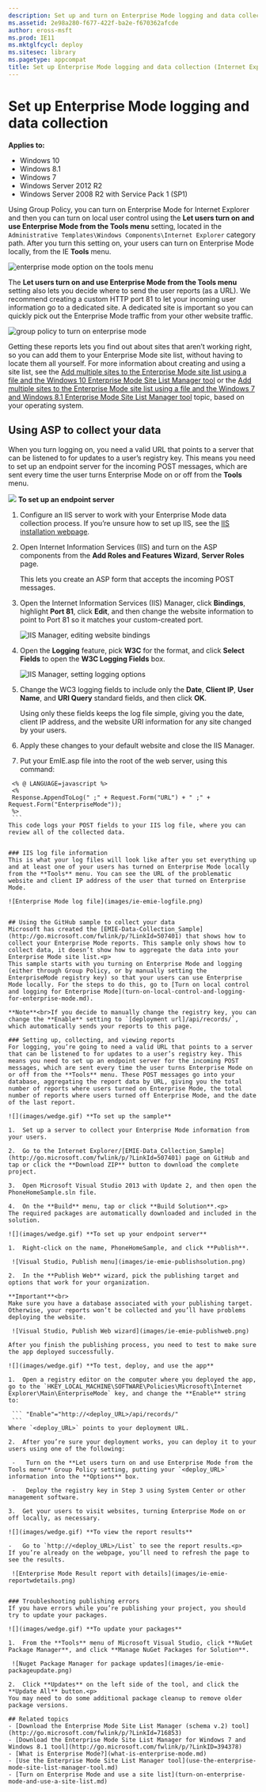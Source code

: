 ```yaml
---
description: Set up and turn on Enterprise Mode logging and data collection in your organization.
ms.assetid: 2e98a280-f677-422f-ba2e-f670362afcde
author: eross-msft
ms.prod: IE11
ms.mktglfcycl: deploy
ms.sitesec: library
ms.pagetype: appcompat
title: Set up Enterprise Mode logging and data collection (Internet Explorer 11 for IT Pros)
---
```


# Set up Enterprise Mode logging and data collection

**Applies to:**

-   Windows 10
-   Windows 8.1
-   Windows 7
-   Windows Server 2012 R2
-   Windows Server 2008 R2 with Service Pack 1 (SP1)

Using Group Policy, you can turn on Enterprise Mode for Internet Explorer and then you can turn on local user control using the **Let users turn on and use Enterprise Mode from the Tools menu** setting, located in the `Administrative Templates\Windows Components\Internet Explorer` category path. After you turn this setting on, your users can turn on Enterprise Mode locally, from the IE **Tools** menu.

![enterprise mode option on the tools menu](images/ie-emie-toolsmenu.png)

The **Let users turn on and use Enterprise Mode from the Tools menu** setting also lets you decide where to send the user reports (as a URL). We recommend creating a custom HTTP port 81 to let your incoming user information go to a dedicated site. A dedicated site is important so you can quickly pick out the Enterprise Mode traffic from your other website traffic.

![group policy to turn on enterprise mode](images/ie-emie-grouppolicy.png)

Getting these reports lets you find out about sites that aren’t working right, so you can add them to your Enterprise Mode site list, without having to locate them all yourself. For more information about creating and using a site list, see the [Add multiple sites to the Enterprise Mode site list using a file and the Windows 10 Enterprise Mode Site List Manager tool](add-multiple-sites-to-enterprise-mode-site-list-using-the-version-2-schema-and-enterprise-mode-tool.md) or the [Add multiple sites to the Enterprise Mode site list using a file and the Windows 7 and Windows 8.1 Enterprise Mode Site List Manager tool](add-multiple-sites-to-enterprise-mode-site-list-using-the-version-1-schema-and-enterprise-mode-tool.md) topic, based on your operating system.

## Using ASP to collect your data
When you turn logging on, you need a valid URL that points to a server that can be listened to for updates to a user’s registry key. This means you need to set up an endpoint server for the incoming POST messages, which are sent every time the user turns Enterprise Mode on or off from the **Tools** menu.

 ![](images/wedge.gif) **To set up an endpoint server**

1.  Configure an IIS server to work with your Enterprise Mode data collection process. If you’re unsure how to set up IIS, see the [IIS installation webpage](http://go.microsoft.com/fwlink/p/?LinkId=507609).

2.  Open Internet Information Services (IIS) and turn on the ASP components from the **Add Roles and Features Wizard**, **Server Roles** page.<p>
This lets you create an ASP form that accepts the incoming POST messages.

3.  Open the Internet Information Services (IIS) Manager, click **Bindings**, highlight **Port 81**, click **Edit**, and then change the website information to point to Port 81 so it matches your custom-created port.

    ![IIS Manager, editing website bindings](images/ie-emie-editbindings.png)

4.  Open the **Logging** feature, pick **W3C** for the format, and click **Select Fields** to open the **W3C Logging Fields** box.

    ![IIS Manager, setting logging options](images/ie-emie-logging.png)

5.  Change the WC3 logging fields to include only the **Date**, **Client IP**, **User Name**, and **URI Query** standard fields, and then click **OK**.<p>
Using only these fields keeps the log file simple, giving you the date, client IP address, and the website URI information for any site changed by your users.

6.  Apply these changes to your default website and close the IIS Manager.

7.  Put your EmIE.asp file into the root of the web server, using this command:

   ``` 
    <% @ LANGUAGE=javascript %>
    <%
    Response.AppendToLog(" ;" + Request.Form("URL") + " ;" + Request.Form("EnterpriseMode"));
    %>
    ```
This code logs your POST fields to your IIS log file, where you can review all of the collected data.


### IIS log file information
This is what your log files will look like after you set everything up and at least one of your users has turned on Enterprise Mode locally from the **Tools** menu. You can see the URL of the problematic website and client IP address of the user that turned on Enterprise Mode.

![Enterprise Mode log file](images/ie-emie-logfile.png)


## Using the GitHub sample to collect your data
Microsoft has created the [EMIE-Data-Collection_Sample](http://go.microsoft.com/fwlink/p/?LinkId=507401) that shows how to collect your Enterprise Mode reports. This sample only shows how to collect data, it doesn’t show how to aggregate the data into your Enterprise Mode site list.<p>
This sample starts with you turning on Enterprise Mode and logging (either through Group Policy, or by manually setting the EnterpriseMode registry key) so that your users can use Enterprise Mode locally. For the steps to do this, go to [Turn on local control and logging for Enterprise Mode](turn-on-local-control-and-logging-for-enterprise-mode.md).

**Note**<br>If you decide to manually change the registry key, you can change the **Enable** setting to `[deployment url]/api/records/`, which automatically sends your reports to this page.

### Setting up, collecting, and viewing reports
For logging, you’re going to need a valid URL that points to a server that can be listened to for updates to a user’s registry key. This means you need to set up an endpoint server for the incoming POST messages, which are sent every time the user turns Enterprise Mode on or off from the **Tools** menu. These POST messages go into your database, aggregating the report data by URL, giving you the total number of reports where users turned on Enterprise Mode, the total number of reports where users turned off Enterprise Mode, and the date of the last report.

 ![](images/wedge.gif) **To set up the sample**

1.  Set up a server to collect your Enterprise Mode information from your users.

2.  Go to the Internet Explorer/[EMIE-Data_Collection_Sample](http://go.microsoft.com/fwlink/p/?LinkId=507401) page on GitHub and tap or click the **Download ZIP** button to download the complete project.

3.  Open Microsoft Visual Studio 2013 with Update 2, and then open the PhoneHomeSample.sln file.

4.  On the **Build** menu, tap or click **Build Solution**.<p>
The required packages are automatically downloaded and included in the solution.

 ![](images/wedge.gif) **To set up your endpoint server**

1.  Right-click on the name, PhoneHomeSample, and click **Publish**.

    ![Visual Studio, Publish menu](images/ie-emie-publishsolution.png)

2.  In the **Publish Web** wizard, pick the publishing target and options that work for your organization.

   **Important**<br>
   Make sure you have a database associated with your publishing target. Otherwise, your reports won’t be collected and you’ll have problems deploying the website. 

    ![Visual Studio, Publish Web wizard](images/ie-emie-publishweb.png)

   After you finish the publishing process, you need to test to make sure the app deployed successfully.

 ![](images/wedge.gif) **To test, deploy, and use the app**

1.  Open a registry editor on the computer where you deployed the app, go to the `HKEY_LOCAL_MACHINE\SOFTWARE\Policies\Microsoft\Internet Explorer\Main\EnterpriseMode` key, and change the **Enable** string to:

    ``` "Enable"="http://<deploy_URL>/api/records/"
    ```
 Where `<deploy_URL>` points to your deployment URL.

2.  After you’re sure your deployment works, you can deploy it to your users using one of the following:

    -   Turn on the **Let users turn on and use Enterprise Mode from the Tools menu** Group Policy setting, putting your `<deploy_URL>` information into the **Options** box.

    -   Deploy the registry key in Step 3 using System Center or other management software.

3.  Get your users to visit websites, turning Enterprise Mode on or off locally, as necessary.

 ![](images/wedge.gif) **To view the report results**

-   Go to `http://<deploy_URL>/List` to see the report results.<p>
If you’re already on the webpage, you’ll need to refresh the page to see the results.

    ![Enterprise Mode Result report with details](images/ie-emie-reportwdetails.png)


### Troubleshooting publishing errors
If you have errors while you’re publishing your project, you should try to update your packages.

 ![](images/wedge.gif) **To update your packages**

1.  From the **Tools** menu of Microsoft Visual Studio, click **NuGet Package Manager**, and click **Manage NuGet Packages for Solution**.

    ![Nuget Package Manager for package updates](images/ie-emie-packageupdate.png)

2.  Click **Updates** on the left side of the tool, and click the **Update All** button.<p>
You may need to do some additional package cleanup to remove older package versions.

## Related topics
- [Download the Enterprise Mode Site List Manager (schema v.2) tool](http://go.microsoft.com/fwlink/p/?LinkId=716853)
- [Download the Enterprise Mode Site List Manager for Windows 7 and Windows 8.1 tool](http://go.microsoft.com/fwlink/p/?LinkID=394378)
- [What is Enterprise Mode?](what-is-enterprise-mode.md)
- [Use the Enterprise Mode Site List Manager tool](use-the-enterprise-mode-site-list-manager-tool.md)
- [Turn on Enterprise Mode and use a site list](turn-on-enterprise-mode-and-use-a-site-list.md)
 

 



